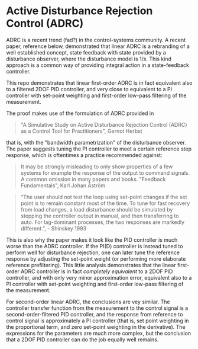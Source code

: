 # Active Disturbance Rejection Control (ADRC)
ADRC is a recent trend (fad?) in the control-systems community. A recent paper, reference below, demonstrated that linear ADRC is a rebranding of a well established concept, state feedback with state provided by a disturbance observer, where the disturbance model is $1/s$. This kind approach is a common way of providing integral action in a state-feedback controller.

This repo demonstrates that linear first-order ADRC is in fact equivalent also to a filtered 2DOF PID controller, and very close to equivalent to a PI controller with set-point weighting and first-order low-pass filtering of the measurement.

The proof makes use of the formulation of ADRC provided in 

> "A Simulative Study on Active Disturbance Rejection Control (ADRC) as a Control Tool for Practitioners", Gernot Herbst

that is, with the "bandwidth parametrization" of the disturbance observer. The paper suggests tuning the PI controller to meet a certain reference step response, which is oftentimes a practice recommended against: 

> It may be strongly misleading to only show properties of a few systems for example the response of the output to command signals. A common omission in many papers and books. "Feedback Fundamentals", Karl Johan Åström

> “The user should not test the loop using set-point changes if the set point is to remain constant most of the time. To tune for fast recovery from load changes, a load disturbance should be simulated by stepping the controller output in manual, and then transferring to auto. For lag-dominant processes, the two responses are markedly different.”, - Shinskey 1993

This is also why the paper makes it look like the PID controller is much worse than the ADRC controller. If the PI(D) controller is instead tuned to perform well for disturbance rejection, one can later tune the reference response by adjusting the set-point weight (or performing more elaborate reference prefiltering). This little analysis demonstrates that the linear first-order ADRC controller is in fact _completely equivalent_ to a 2DOF PID controller, and with only very minor approximation error, equivalent also to a PI controller with set-point weighting and first-order low-pass filtering of the measurement.



For second-order linear ADRC, the conclusions are vey similar. The controller transfer function from the measurement to the control signal is a second-order-filtered PID controller, and the response from reference to control signal is approximately a PI controller (that is, set point weighting in the proportional term, and zero set-point weighting in the derivative). The expressions for the parameters are much more complex, but the conclusion that a 2DOF PID controller can do the job equally well remains.